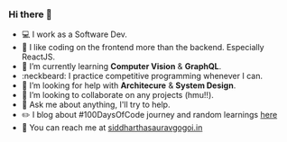 ### Hi there 👋

- :computer: I work as a Software Dev.
- :pencil: I like coding on the frontend more than the backend. Especially ReactJS. 
- 🌱  I’m currently learning **Computer Vision** & **GraphQL**.
- :neckbeard: I practice competitive programming whenever I can.
- 🤔  I’m looking for help with **Architecure** & **System Design**.
- 👯  I’m looking to collaborate on any projects (hmu!!).
- 💬  Ask me about anything, I'll try to help.
- :pencil2: I blog about #100DaysOfCode journey and random learnings [here](https://siddharthasauravgogoi.in/blog)
- :email: You can reach me at [siddharthasauravgogoi.in](https://siddharthasauravgogoi.in)



